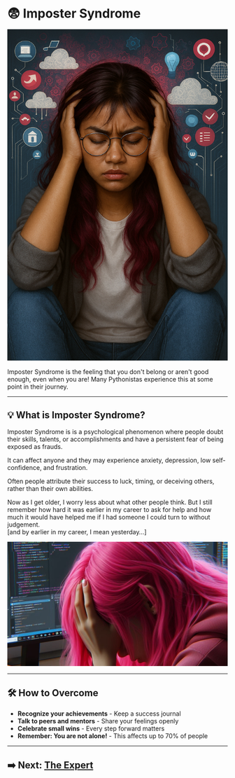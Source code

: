 # 😨 Imposter Syndrome

![Imposter Syndrome](assets/Imposter1.png)

Imposter Syndrome is the feeling that you don't belong or aren't good enough, even when you are! Many Pythonistas experience this at some point in their journey.

---

## 💡 What is Imposter Syndrome?

Imposter Syndrome is is a psychological phenomenon where people doubt their skills, talents, or accomplishments and have a persistent fear of being exposed as frauds.  

It can affect anyone and they may experience anxiety, depression, low self-confidence, and frustration.  

Often people attribute their success to luck, timing, or deceiving others, rather than their own abilities.  

Now as I get older, I worry less about what other people think. But I still remember how hard it was earlier in my career to ask for help and how much it would have helped me if I had someone I could turn to without judgement.  
[and by earlier in my career, I mean yesterday…]


![Understanding Imposter Syndrome](assets/Imposter2.jpg)

---

## 🛠️ How to Overcome

- **Recognize your achievements** - Keep a success journal
- **Talk to peers and mentors** - Share your feelings openly
- **Celebrate small wins** - Every step forward matters
- **Remember: You are not alone!** - This affects up to 70% of people

---

## ➡️ Next: [The Expert](the-expert.md)
